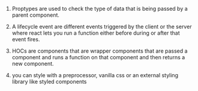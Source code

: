 1. Proptypes are used to check the type of data that is being passed by a parent component.
2. A lifecycle event are different events triggered by the client or the server where react lets you run a function either before during or after that event fires.
3. HOCs are components that are wrapper components that are passed a component and runs a function on that component and then returns a new component.

4. you can style with a preprocessor, vanilla css or an external styling library like styled components
